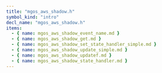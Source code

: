 ```yaml
---
title: "mgos_aws_shadow.h"
symbol_kind: "intro"
decl_name: "mgos_aws_shadow.h"
items:
  - { name: mgos_aws_shadow_event_name.md }
  - { name: mgos_aws_shadow_get.md }
  - { name: mgos_aws_shadow_set_state_handler_simple.md }
  - { name: mgos_aws_shadow_update_simple.md }
  - { name: mgos_aws_shadow_updatef.md }
  - { name: mgos_aws_shadow_state_handler.md }
---
```



